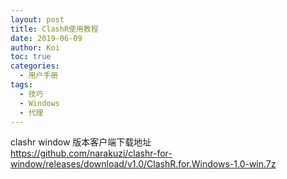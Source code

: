 ```yaml
---
layout: post
title: ClashR使用教程
date: 2019-06-09
author: Koi
toc: true
categories: 
  - 用户手册
tags:
  - 技巧
  - Windows
  - 代理
---
```

clashr window 版本客户端下载地址
<br>
https://github.com/narakuzi/clashr-for-window/releases/download/v1.0/ClashR.for.Windows-1.0-win.7z